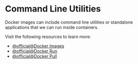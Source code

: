 # Command Line Utilities

Docker images can include command line utilities or standalone applications that we can run inside containers.

Visit the following resources to learn more:

- [@official@Docker Images](https://docs.docker.com/engine/reference/commandline/images/)
- [@official@Docker Run](https://docs.docker.com/reference/cli/docker/container/run/)
- [@official@Docker Pull](https://docs.docker.com/engine/reference/commandline/pull/)
